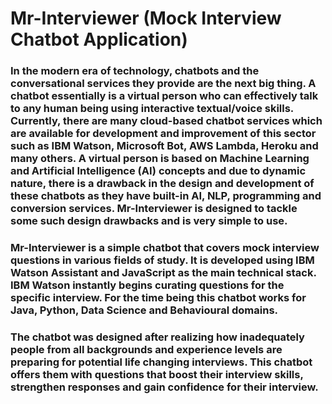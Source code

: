 # Mr-Interviewer (Mock Interview Chatbot Application)

### In the modern era of technology, chatbots and the conversational services they provide are the next big thing. A chatbot essentially is a virtual person who can effectively talk to any human being using interactive textual/voice skills. Currently, there are many cloud-based chatbot services which are available for development and improvement of this sector such as IBM Watson, Microsoft Bot, AWS Lambda, Heroku and many others. A virtual person is based on Machine Learning and Artificial Intelligence (AI) concepts and due to dynamic nature, there is a drawback in the design and development of these chatbots as they have built-in AI, NLP, programming and conversion services. Mr-Interviewer is designed to tackle some such design drawbacks and is very simple to use.

### Mr-Interviewer is a simple chatbot that covers mock interview questions in various fields of study. It is developed using IBM Watson Assistant and JavaScript as the main technical stack. IBM Watson instantly begins curating questions for the specific interview. For the time being this chatbot works for Java, Python, Data Science and Behavioural domains.

### The chatbot was designed after realizing how inadequately people from all backgrounds and experience levels are preparing for potential life changing interviews. This chatbot offers them with questions that boost their interview skills, strengthen responses and gain confidence for their interview. 
